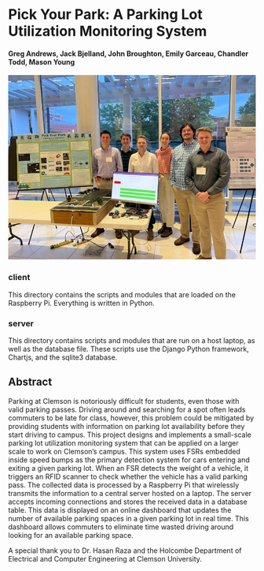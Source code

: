 # Pick Your Park: A Parking Lot Utilization Monitoring System
#### Greg Andrews, Jack Bjelland, John Broughton, Emily Garceau, Chandler Todd, Mason Young

![From left to right: Chandler, Jack, John, Emily, Greg, Mason](https://github.com/garceauemily/PickYourPark/blob/main/posternight.jpg)

### client

This directory contains the scripts and modules that are loaded on the Raspberry Pi. Everything is written in Python.

### server

This directory contains scripts and modules that are run on a host laptop, as well as the database file. These scripts use the Django Python framework, Chartjs, and the sqlite3 database.

## Abstract

Parking at Clemson is notoriously difficult for students, even those with valid parking passes. Driving around and searching for a spot often leads commuters to be late for class, however, this problem could be mitigated by providing students with information on parking lot availability before they start driving to campus. This project designs and implements a small-scale parking lot utilization monitoring system that can be applied on a larger scale to work on Clemson’s campus. This system uses FSRs embedded inside speed bumps as the primary detection system for cars entering and exiting a given parking lot. When an FSR detects the weight of a vehicle, it triggers an RFID scanner to check whether the vehicle has a valid parking pass. The collected data is processed by a Raspberry Pi that wirelessly transmits the information to a central server hosted on a laptop. The server accepts incoming connections and stores the received data in a database table. This data is displayed on an online dashboard that updates the number of available parking spaces in a given parking lot in real time. This dashboard allows commuters to eliminate time wasted driving around looking for an available parking space.

A special thank you to Dr. Hasan Raza and the Holcombe Department of Electrical and Computer Engineering at Clemson University.